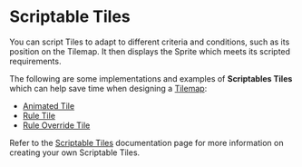 # Scriptable Tiles

You can script Tiles to adapt to different criteria and conditions, such as its position on the Tilemap. It then displays the Sprite which meets its scripted requirements.

The following are some implementations and examples of __Scriptables Tiles__ which can help save time when designing a [Tilemap](https://docs.unity3d.com/Manual/class-Tilemap.html):


- [Animated Tile](AnimatedTile.md)
- [Rule Tile](RuleTile.md)
- [Rule Override Tile](RuleOverrideTile.md)

Refer to the [Scriptable Tiles](https://docs.unity3d.com/Manual/Tilemap-ScriptableTiles.html) documentation page for more information on creating your own Scriptable Tiles.